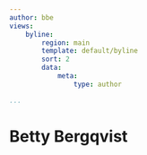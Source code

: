 ```yaml
---
author: bbe
views:
    byline:
        region: main
        template: default/byline
        sort: 2
        data:
            meta: 
                type: author

...
```

Betty Bergqvist
========================================
